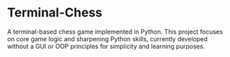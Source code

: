 # Terminal-Chess
A terminal-based chess game implemented in Python. This project focuses on core game logic and sharpening Python skills, currently developed without a GUI or OOP principles for simplicity and learning purposes.
